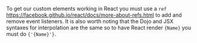 To get our custom elements working in React you must use a `ref` https://facebook.github.io/react/docs/more-about-refs.html to add and remove event listeners. It is also worth noting that the Dojo and JSX syntaxes for interpolation are the same so to have React render `{Name}` you must do `{'{Name}'}`.